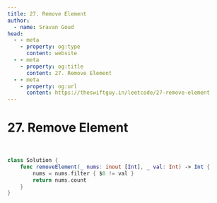 ```yaml
---
title: 27. Remove Element
author:
  - name: Sravan Goud
head:
  - - meta
    - property: og:type
      content: website
  - - meta
    - property: og:title
      content: 27. Remove Element
  - - meta
    - property: og:url
      content: https://theswiftguy.in/leetcode/27-remove-element
---
```


# 27. Remove Element

<br/>

```swift
class Solution {
    func removeElement(_ nums: inout [Int], _ val: Int) -> Int {
        nums = nums.filter { $0 != val }
        return nums.count
    }
}
```